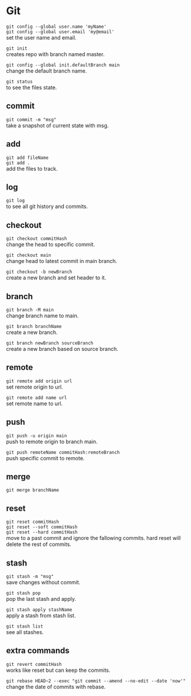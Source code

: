 # Git

`git config --global user.name 'myName'`  
`git config --global user.email 'my@email'`  
set the user name and email.

`git init`  
creates repo with branch named master.

`git config --global init.defaultBranch main`  
change the default branch name.

`git status`  
to see the files state.

## commit

`git commit -m "msg"`  
take a snapshot of current state with msg.

## add

`git add fileName`  
`git add .`  
add the files to track.

## log

`git log`  
to see all git history and commits.

## checkout

`git checkout commitHash`  
change the head to specific commit.

`git checkout main`  
change head to latest commit in main branch.

`git checkout -b newBranch`  
create a new branch and set header to it.

## branch

`git branch -M main`  
change branch name to main.

`git branch branchName`  
create a new branch.

`git branch newBranch sourceBranch`  
create a new branch based on source branch.

## remote

`git remote add origin url`  
set remote origin to url.

`git remote add name url`  
set remote name to url.

## push

`git push -u origin main`  
push to remote origin to branch main.

`git push remoteName commitHash:remoteBranch`  
push specific commit to remote.

## merge

`git merge branchName`

## reset

`git reset commitHash`  
`git reset --soft commitHash`  
`git reset --hard commitHash`  
move to a past commit and ignore the fallowing commits. hard reset will delete the rest of commits.

## stash

`git stash -m "msg"`  
save changes without commit.

`git stash pop`  
pop the last stash and apply.

`git stash apply stashName`  
apply a stash from stash list.

`git stash list`  
see all stashes.

## extra commands

`git revert commitHash`  
works like reset but can keep the commits.

`git rebase HEAD~2 --exec "git commit --amend --no-edit --date 'now'"`  
change the date of commits with rebase.
